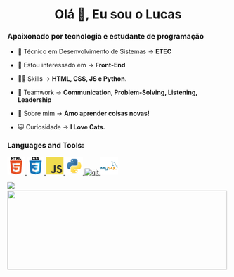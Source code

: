 <h1 align="center">Olá 👋, Eu sou o Lucas</h1>
<h3 align="left">Apaixonado por tecnologia e estudante de programação</h3>

- 🔭 Técnico em Desenvolvimento de Sistemas -> **ETEC**

- 🌱 Estou interessado em -> **Front-End**

- 🤹🏽 Skills -> **HTML, CSS, JS e Python.**

- 👯 Teamwork -> **Communication, Problem-Solving, Listening, Leadership**

- 💬 Sobre mim -> **Amo aprender coisas novas!**

- 😺 Curiosidade -> **I Love Cats.**


<h3 align="left">Languages and Tools:</h3>
<p align="left"> 
<a href="https://www.w3.org/html/" target="_blank" rel="noreferrer"> <img src="https://raw.githubusercontent.com/devicons/devicon/master/icons/html5/html5-original-wordmark.svg" alt="html5" width="40" height="40"/> 
</a>
<a href="https://www.w3schools.com/css/" target="_blank" rel="noreferrer"> <img src="https://raw.githubusercontent.com/devicons/devicon/master/icons/css3/css3-original-wordmark.svg" alt="css3" width="40" height="40"/> 
</a>            
<a href="https://developer.mozilla.org/en-US/docs/Web/JavaScript" target="_blank" rel="noreferrer"> <img src="https://raw.githubusercontent.com/devicons/devicon/master/icons/javascript/javascript-original.svg" alt="javascript" width="40" height="40"/> 
</a> 
<a href="https://www.python.org" target="_blank" rel="noreferrer"> <img src="https://raw.githubusercontent.com/devicons/devicon/master/icons/python/python-original.svg" alt="python" width="40" height="40"/> 
</a>
<a href="https://git-scm.com/" target="_blank" rel="noreferrer"> <img src="https://www.vectorlogo.zone/logos/git-scm/git-scm-icon.svg" alt="git" width="40" height="40"/> 
</a>
<a href="https://www.mysql.com/" target="_blank" rel="noreferrer"> <img src="https://raw.githubusercontent.com/devicons/devicon/master/icons/mysql/mysql-original-wordmark.svg" alt="mysql" width="40" height="40"/> 
</a> 


<div>
  <a href="https://github.com/ScriptHawk">
  <img height="180em" src="https://github-readme-stats.vercel.app/api?username=scripthawk&show_icons=true&theme=dark&include_all_commits=true&count_private=true" />
  <img height="180em" width="500em" src="https://github-readme-stats.vercel.app/api/top-langs/?username=scripthawk&layout=compact&langs_count=5&theme=dark")
</div>


<!---
ScriptHawk/ScriptHawk is a ✨ special ✨ repository because its `README.md` (this file) appears on your GitHub profile.
You can click the Preview link to take a look at your changes.
--->
